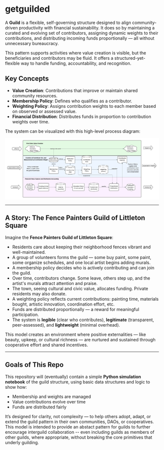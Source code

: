 # getguilded

A **Guild** is a flexible, self-governing structure designed to align community-driven productivity with financial sustainability. It does so by maintaining a curated and evolving set of contributors, assigning dynamic weights to their contributions, and distributing incoming funds proportionally — all without unnecessary bureaucracy.

This pattern supports activities where value creation is visible, but the beneficiaries and contributors may be fluid. It offers a structured-yet-flexible way to handle funding, accountability, and recognition.

## Key Concepts

- **Value Creation**: Contributions that improve or maintain shared community resources.
- **Membership Policy**: Defines who qualifies as a contributor.
- **Weighting Policy**: Assigns contribution weights to each member based on observed or assessed value.
- **Financial Distribution**: Distributes funds in proportion to contribution weights over time.

The system can be visualized with this high-level process diagram:

![Guild Architecture](Guild.png)

---

## A Story: The Fence Painters Guild of Littleton Square

Imagine the **Fence Painters Guild of Littleton Square**:

- Residents care about keeping their neighborhood fences vibrant and well-maintained.
- A group of volunteers forms the guild — some buy paint, some paint, some organize schedules, and one local artist begins adding murals.
- A membership policy decides who is actively contributing and can join the guild.
- Over time, contributors change. Some leave, others step up, and the artist's murals attract attention and praise.
- The town, seeing cultural and civic value, allocates funding. Private residents may also donate.
- A weighting policy reflects current contributions: painting time, materials bought, artistic innovation, coordination effort, etc.
- Funds are distributed proportionally — a reward for meaningful participation.
- The system is **legible** (clear who contributes), **legitimate** (transparent, peer-assessed), and **lightweight** (minimal overhead).

This model creates an environment where positive externalities — like beauty, upkeep, or cultural richness — are nurtured and sustained through cooperative effort and shared incentives.

---

## Goals of This Repo

This repository will (eventually) contain a simple **Python simulation notebook** of the guild structure, using basic data structures and logic to show how:

- Membership and weights are managed
- Value contributions evolve over time
- Funds are distributed fairly

It’s designed for clarity, not complexity — to help others adopt, adapt, or extend the guild pattern in their own communities, DAOs, or cooperatives. This model is intended to provide an abstact pattern for guilds to further encourage interguild collaboration -- even including guilds as members of other guilds, where appropriate, without breaking the core primitives that underly guilding.
